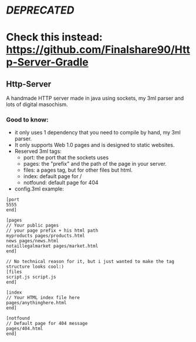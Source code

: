 
# ***DEPRECATED***
# Check this instead: https://github.com/Finalshare90/Http-Server-Gradle
## Http-Server
A handmade HTTP server made in java using sockets, my 3ml parser and lots of digital masochism.

### Good to know:
- it only uses 1 dependency that you need to compile by hand, my 3ml parser.
- It only supports Web 1.0 pages and is designed to static websites.
- Reserved 3ml tags:
  - port: the port that the sockets uses
  - pages: the "prefix" and the path of the page in your server.
  - files: a pages tag, but for other files but html.
  - index: default page for /
  - notfound: default page for 404
- config.3ml example:
```
[port
5555
end]

[pages
// Your public pages
// your page prefix + his html path
myproducts pages/products.html
news pages/news.html
notaillegalmarket pages/market.html
end]

// No technical reason for it, but i just wanted to make the tag structure looks cool:)
[files
script.js script.js
end]

[index
// Your HTML index file here
pages/anythinghere.html
end]

[notfound
// Default page for 404 message
pages/404.html
end]
```
